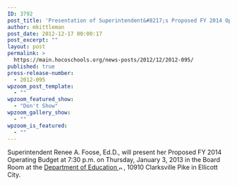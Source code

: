 ```yaml
---
ID: 3792
post_title: 'Presentation of Superintendent&#8217;s Proposed FY 2014 Operating Budget'
author: mkittleman
post_date: 2012-12-17 00:00:17
post_excerpt: ""
layout: post
permalink: >
  https://main.hocoschools.org/news-posts/2012/12/2012-095/
published: true
press-release-number:
  - 2012-095
wpzoom_post_template:
  - ""
wpzoom_featured_show:
  - "Don't Show"
wpzoom_gallery_show:
  - ""
wpzoom_is_featured:
  - ""
---
```

Superintendent Renee A. Foose, Ed.D., will present her Proposed FY 2014 Operating Budget at 7:30 p.m. on Thursday, January 3, 2013 in the Board Room at the <a href="http://maps.google.com/maps?hl=en&amp;q=10910+Clarksville+Pike,+Ellicott+City,+MD+21042&amp;btnG=Search" target="_blank">Department of Education <img alt="new webpage icon" src="http://www.hcpss.org/images/new_webpage.gif" width="11" height="10" align="bottom" border="0" /></a>, 10910 Clarksville Pike in Ellicott City.